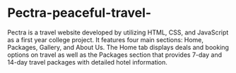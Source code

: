 # Pectra-peaceful-travel-
Pectra is a travel website developed by utilizing HTML, CSS, and JavaScript as a first year college project. It features four main sections: Home, Packages, Gallery, and About Us. The Home tab displays deals and booking options on travel as well as the Packages section that provides 7-day and 14-day travel packages with detailed hotel information.
